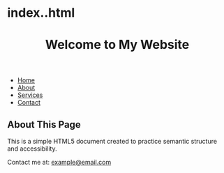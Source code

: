 # index..html
<!DOCTYPE html>
<html lang="en">
<head>
    <meta charset="UTF-8">
    <meta name="viewport" content="width=device-width, initial-scale=1.0">
<title>My First HTML5 Page</title>
</head>
<body>

<header>
        <h1>Welcome to My Website</h1>
</header>

  
<nav>
        <ul>
            <li><a href="#home">Home</a></li>
            <li><a href="#about">About</a></li>
            <li><a href="#services">Services</a></li>
            <li><a href="#contact">Contact</a></li>
        </ul>
</nav>
<main>
<section>
            <h2>About This Page</h2>
            <p>This is a simple HTML5 document created to practice semantic structure and accessibility.</p>
</section>
</main>
    <footer>
        <p>Contact me at: <a href="mailto:example@email.com">example@email.com</a></p>
    </footer>

</body>
</html>
